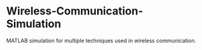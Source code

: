 # Wireless-Communication-Simulation
MATLAB simulation for multiple techniques used in wireless communication.
